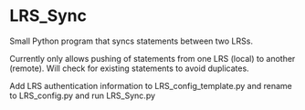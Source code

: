 # LRS_Sync
Small Python program that syncs statements between two LRSs.

Currently only allows pushing of statements from one LRS (local) to another (remote). Will check for existing statements to avoid duplicates.

Add LRS authentication information to LRS_config_template.py and rename to LRS_config.py and run LRS_Sync.py

